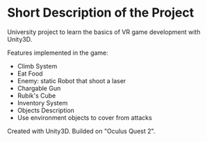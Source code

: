 # Short Description of the Project
University project to learn the basics of VR game development with Unity3D.

Features implemented in the game:
- Climb System
- Eat Food
- Enemy: static Robot that shoot a laser
- Chargable Gun
- Rubik's Cube
- Inventory System
- Objects Description
- Use environment objects to cover from attacks

Created with Unity3D.
Builded on "Oculus Quest 2".
